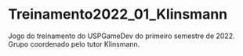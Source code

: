# Treinamento2022_01_Klinsmann
Jogo do treinamento do USPGameDev do primeiro semestre de 2022. Grupo coordenado pelo tutor Klinsmann.
